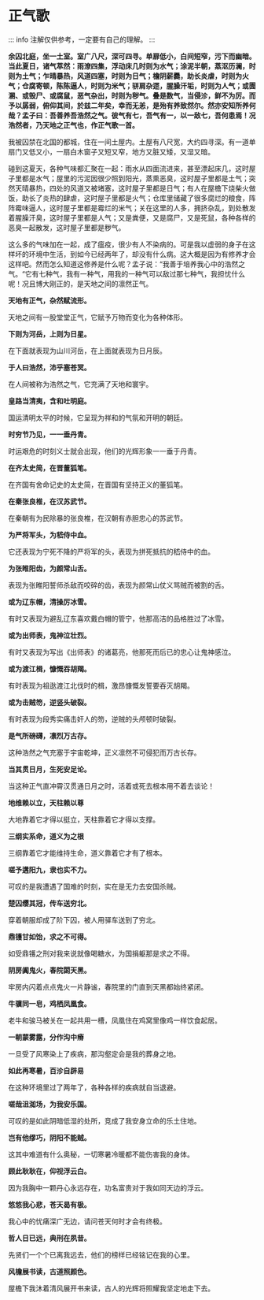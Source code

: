 # 正气歌

::: info
注解仅供参考，一定要有自己的理解。
:::

**余囚北庭，坐一土室。室广八尺，深可四寻。单扉低小，白间短窄，污下而幽暗。当此夏日，诸气萃然：雨潦四集，浮动床几时则为水气；涂泥半朝，蒸沤历澜，时则为土气；乍晴暴热，风道四塞，时则为日气；檐阴薪爨，助长炎虐，时则为火气；仓腐寄顿，陈陈逼人，时则为米气；骈肩杂遝，腥臊汗垢，时则为人气；或圊溷、或毁尸、或腐鼠，恶气杂出，时则为秽气。叠是数气，当侵沴，鲜不为厉。而予以孱弱，俯仰其间，於兹二年矣，幸而无恙，是殆有养致然尔。然亦安知所养何哉？孟子曰：吾善养吾浩然之气。彼气有七，吾气有一，以一敌七，吾何患焉！况浩然者，乃天地之正气也，作正气歌一首。**

我被囚禁在北国的都城，住在一间土屋内。土屋有八尺宽，大约四寻深。有一道单扇门又低又小，一扇白木窗子又短又窄，地方又脏又矮，又湿又暗。

碰到这夏天，各种气味都汇聚在一起：雨水从四面流进来，甚至漂起床几，这时屋子里都是水气；屋里的污泥因很少照到阳光，蒸熏恶臭，这时屋子里都是土气；突然天晴暴热，四处的风道又被堵塞，这时屋子里都是日气；有人在屋檐下烧柴火做饭，助长了炎热的肆虐，这时屋子里都是火气；仓库里储藏了很多腐烂的粮食，阵阵霉味逼人，这时屋子里都是霉烂的米气；关在这里的人多，拥挤杂乱，到处散发着腥臊汗臭，这时屋子里都是人气；又是粪便，又是腐尸，又是死鼠，各种各样的恶臭一起散发，这时屋子里都是秽气。

这么多的气味加在一起，成了瘟疫，很少有人不染病的。可是我以虚弱的身子在这样坏的环境中生活，到如今已经两年了，却没有什么病。这大概是因为有修养才会这样吧。然而怎么知道这修养是什么呢？孟子说：“我善于培养我心中的浩然之气。“它有七种气，我有一种气，用我的一种气可以敌过那七种气，我担忧什么呢！况且博大刚正的，是天地之间的凛然正气。

**天地有正气，杂然赋流形。**

天地之间有一股堂堂正气，它赋予万物而变化为各种体形。

**下则为河岳，上则为日星。**

在下面就表现为山川河岳，在上面就表现为日月辰。

**于人曰浩然，沛乎塞苍冥。**

在人间被称为浩然之气，它充满了天地和寰宇。

**皇路当清夷，含和吐明庭。**

国运清明太平的时候，它呈现为祥和的气氛和开明的朝廷。

**时穷节乃见，一一垂丹青。**

时运艰危的时刻义士就会出现，他们的光辉形象一一垂于丹青。

**在齐太史简，在晋董狐笔。**

在齐国有舍命记史的太史简，在晋国有坚持正义的董狐笔。

**在秦张良椎，在汉苏武节。**

在秦朝有为民除暴的张良椎，在汉朝有赤胆忠心的苏武节。

**为严将军头，为嵇侍中血。**

它还表现为宁死不降的严将军的头，表现为拼死抵抗的嵇侍中的血。

**为张睢阳齿，为颜常山舌。**

表现为张睢阳誓师杀敌而咬碎的齿，表现为颜常山仗义骂贼而被割的舌。

**或为辽东帽，清操厉冰雪。**

有时又表现为避乱辽东喜欢戴白帽的管宁，他那高洁的品格胜过了冰雪。

**或为出师表，鬼神泣壮烈。**

有时又表现为写出《出师表》的诸葛亮，他那死而后已的忠心让鬼神感泣。

**或为渡江楫，慷慨吞胡羯。**

有时表现为祖逖渡江北伐时的楫，激昂慷慨发誓要吞灭胡羯。

**或为击贼笏，逆竖头破裂。**

有时表现为段秀实痛击奸人的笏，逆贼的头颅顿时破裂。

**是气所磅礴，凛烈万古存。**

这种浩然之气充塞于宇宙乾坤，正义凛然不可侵犯而万古长存。

**当其贯日月，生死安足论。**

当这种正气直冲霄汉贯通日月之时，活着或死去根本用不着去谈论！

**地维赖以立，天柱赖以尊**

大地靠着它才得以挺立，天柱靠着它才得以支撑。

**三纲实系命，道义为之根**

三纲靠着它才能维持生命，道义靠着它才有了根本。

**嗟予遘阳九，隶也实不力。**

可叹的是我遭遇了国难的时刻，实在是无力去安国杀贼。

**楚囚缨其冠，传车送穷北。**

穿着朝服却成了阶下囚，被人用驿车送到了穷北。

**鼎镬甘如饴，求之不可得。**

如受鼎镬之刑对我来说就像喝糖水，为国捐躯那是求之不得。

**阴房阗鬼火，春院閟天黑。**

牢房内闪着点点鬼火一片静谧，春院里的门直到天黑都始终紧闭。

**牛骥同一皂，鸡栖凤凰食。**

老牛和骏马被关在一起共用一槽，凤凰住在鸡窝里像鸡一样饮食起居。

**一朝蒙雾露，分作沟中瘠**

一旦受了风寒染上了疾病，那沟壑定会是我的葬身之地。

**如此再寒暑，百沴自辟易**

在这种环境里过了两年了，各种各样的疾病就自当退避。

**嗟哉沮洳场，为我安乐国。**

可叹的是如此阴暗低湿的处所，竞成了我安身立命的乐土住地。

**岂有他缪巧，阴阳不能贼。**

这其中难道有什么奥秘，一切寒暑冷暖都不能伤害我的身体。

**顾此耿耿在，仰视浮云白。**

因为我胸中一颗丹心永远存在，功名富贵对于我如同天边的浮云。

**悠悠我心悲，苍天曷有极。**

我心中的忧痛深广无边，请问苍天何时才会有终极。

**哲人日已远，典刑在夙昔。**

先贤们一个个已离我远去，他们的榜样已经铭记在我的心里。

**风檐展书读，古道照颜色。**

屋檐下我沐着清风展开书来读，古人的光辉将照耀我坚定地走下去。
